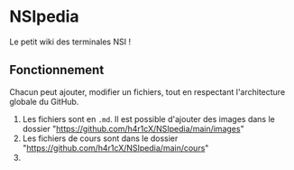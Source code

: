 # NSIpedia
Le petit wiki des terminales NSI !
## Fonctionnement
Chacun peut ajouter, modifier un fichiers, tout en respectant l'architecture globale du GitHub.
1. Les fichiers sont en `.md`. Il est possible d'ajouter des images dans le dossier "https://github.com/h4r1cX/NSIpedia/main/images"
1. Les fichiers de cours sont dans le dossier "https://github.com/h4r1cX/NSIpedia/main/cours"
1. 

